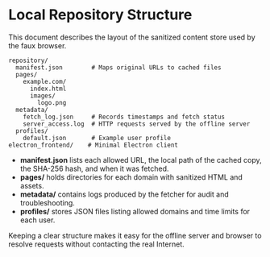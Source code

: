 # Local Repository Structure

This document describes the layout of the sanitized content store used by the faux browser.

```
repository/
  manifest.json        # Maps original URLs to cached files
  pages/
    example.com/
      index.html
      images/
        logo.png
  metadata/
    fetch_log.json     # Records timestamps and fetch status
    server_access.log  # HTTP requests served by the offline server
  profiles/
    default.json       # Example user profile
electron_frontend/    # Minimal Electron client
```

- **manifest.json** lists each allowed URL, the local path of the cached copy, the SHA-256 hash, and when it was fetched.
- **pages/** holds directories for each domain with sanitized HTML and assets.
- **metadata/** contains logs produced by the fetcher for audit and troubleshooting.
- **profiles/** stores JSON files listing allowed domains and time limits for each user.

Keeping a clear structure makes it easy for the offline server and browser to resolve requests without contacting the real Internet.
